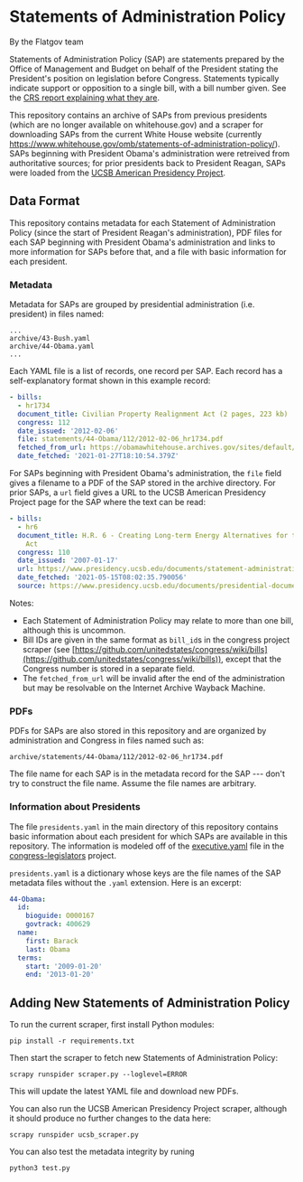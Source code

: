 Statements of Administration Policy
===================================

By the Flatgov team

Statements of Administration Policy (SAP) are statements prepared by the Office of Management and Budget on behalf of the President stating the President's position on legislation before Congress. Statements typically indicate support or opposition to a single bill, with a bill number given. See the [CRS report explaining what they are](https://www.everycrsreport.com/reports/R44539.html).

This repository contains an archive of SAPs from previous presidents (which are no longer available on whitehouse.gov) and a scraper for downloading SAPs from the current White House website (currently https://www.whitehouse.gov/omb/statements-of-administration-policy/). SAPs beginning with President Obama's administration were retreived from authoritative sources; for prior presidents back to President Reagan, SAPs were loaded from the [UCSB American Presidency Project](https://www.presidency.ucsb.edu/documents/presidential-documents-archive-guidebook/statements-administration-policy-reagan-1985).

Data Format
-----------

This repository contains metadata for each Statement of Administration Policy (since the start of President Reagan's administration), PDF files for each SAP beginning with President Obama's administration and links to more information for SAPs before that, and a file with basic information for each president.

### Metadata

Metadata for SAPs are grouped by presidential administration (i.e. president) in files named:

	...
	archive/43-Bush.yaml
	archive/44-Obama.yaml
	...

Each YAML file is a list of records, one record per SAP. Each record has a self-explanatory format shown in this example record:

```yaml
- bills:
  - hr1734
  document_title: Civilian Property Realignment Act (2 pages, 223 kb)
  congress: 112
  date_issued: '2012-02-06'
  file: statements/44-Obama/112/2012-02-06_hr1734.pdf
  fetched_from_url: https://obamawhitehouse.archives.gov/sites/default/files/omb/legislative/sap/112/saphr1734h_20120206.pdf
  date_fetched: '2021-01-27T18:10:54.379Z'
```

For SAPs beginning with President Obama's administration, the `file` field gives a filename to a PDF of the SAP stored in the archive directory. For prior SAPs, a `url` field gives a URL to the UCSB American Presidency Project page for the SAP where the text can be read:

```yaml
- bills:
  - hr6
  document_title: H.R. 6 - Creating Long-term Energy Alternatives for the Nation (CLEAN)
    Act
  congress: 110
  date_issued: '2007-01-17'
  url: https://www.presidency.ucsb.edu/documents/statement-administration-policy-hr-6-creating-long-term-energy-alternatives-for-the-nation
  date_fetched: '2021-05-15T08:02:35.790056'
  source: https://www.presidency.ucsb.edu/documents/presidential-documents-archive-guidebook/statements-administration-policy-reagan-1985
```

Notes:

* Each Statement of Administration Policy may relate to more than one bill, although this is uncommon.
* Bill IDs are given in the same format as `bill_id`s in the congress project scraper (see [https://github.com/unitedstates/congress/wiki/bills](https://github.com/unitedstates/congress/wiki/bills)), except that the Congress number is stored in a separate field.
* The `fetched_from_url` will be invalid after the end of the administration but may be resolvable on the Internet Archive Wayback Machine.

### PDFs

PDFs for SAPs are also stored in this repository and are organized by administration and Congress in files named such as:

	archive/statements/44-Obama/112/2012-02-06_hr1734.pdf

The file name for each SAP is in the metadata record for the SAP --- don't try to construct the file name. Assume the file names are arbitrary.

### Information about Presidents

The file `presidents.yaml` in the main directory of this repository contains basic information about each president for which SAPs are available in this repository. The information is modeled off of the [executive.yaml](https://github.com/unitedstates/congress-legislators/blob/main/executive.yaml) file in the [congress-legislators](https://github.com/unitedstates/congress-legislators/) project.

`presidents.yaml` is a dictionary whose keys are the file names of the SAP metadata files without the `.yaml` extension. Here is an excerpt:

```yaml
44-Obama:
  id:
    bioguide: O000167
    govtrack: 400629
  name:
    first: Barack
    last: Obama
  terms:
    start: '2009-01-20'
    end: '2013-01-20'
```

Adding New Statements of Administration Policy
----------------------------------------------

To run the current scraper, first install Python modules:

	pip install -r requirements.txt

Then start the scraper to fetch new Statements of Administration Policy:

	scrapy runspider scraper.py --loglevel=ERROR

This will update the latest YAML file and download new PDFs.

You can also run the UCSB American Presidency Project scraper, although it should produce no further changes to the data here:

	scrapy runspider ucsb_scraper.py

You can also test the metadata integrity by runing
	
	python3 test.py